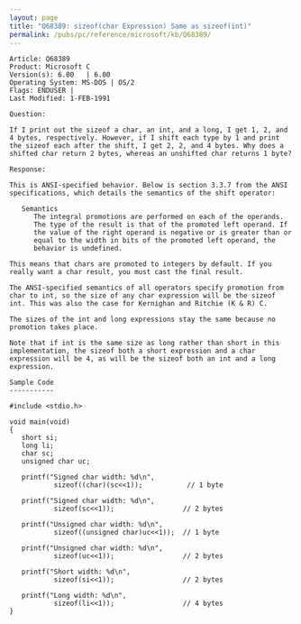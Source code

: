 ```yaml
---
layout: page
title: "Q68389: sizeof(char Expression) Same as sizeof(int)"
permalink: /pubs/pc/reference/microsoft/kb/Q68389/
---
```


	Article: Q68389
	Product: Microsoft C
	Version(s): 6.00   | 6.00
	Operating System: MS-DOS | OS/2
	Flags: ENDUSER |
	Last Modified: 1-FEB-1991
	
	Question:
	
	If I print out the sizeof a char, an int, and a long, I get 1, 2, and
	4 bytes, respectively. However, if I shift each type by 1 and print
	the sizeof each after the shift, I get 2, 2, and 4 bytes. Why does a
	shifted char return 2 bytes, whereas an unshifted char returns 1 byte?
	
	Response:
	
	This is ANSI-specified behavior. Below is section 3.3.7 from the ANSI
	specifications, which details the semantics of the shift operator:
	
	   Semantics
	      The integral promotions are performed on each of the operands.
	      The type of the result is that of the promoted left operand. If
	      the value of the right operand is negative or is greater than or
	      equal to the width in bits of the promoted left operand, the
	      behavior is undefined.
	
	This means that chars are promoted to integers by default. If you
	really want a char result, you must cast the final result.
	
	The ANSI-specified semantics of all operators specify promotion from
	char to int, so the size of any char expression will be the sizeof
	int. This was also the case for Kernighan and Ritchie (K & R) C.
	
	The sizes of the int and long expressions stay the same because no
	promotion takes place.
	
	Note that if int is the same size as long rather than short in this
	implementation, the sizeof both a short expression and a char
	expression will be 4, as will be the sizeof both an int and a long
	expression.
	
	Sample Code
	-----------
	
	#include <stdio.h>
	
	void main(void)
	{
	   short si;
	   long li;
	   char sc;
	   unsigned char uc;
	
	   printf("Signed char width: %d\n",
	           sizeof((char)(sc<<1));           // 1 byte
	
	   printf("Signed char width: %d\n",
	           sizeof(sc<<1));                 // 2 bytes
	
	   printf("Unsigned char width: %d\n",
	           sizeof((unsigned char)uc<<1));  // 1 byte
	
	   printf("Unsigned char width: %d\n",
	           sizeof(uc<<1));                 // 2 bytes
	
	   printf("Short width: %d\n",
	           sizeof(si<<1));                 // 2 bytes
	
	   printf("Long width: %d\n",
	           sizeof(li<<1));                 // 4 bytes
	}
